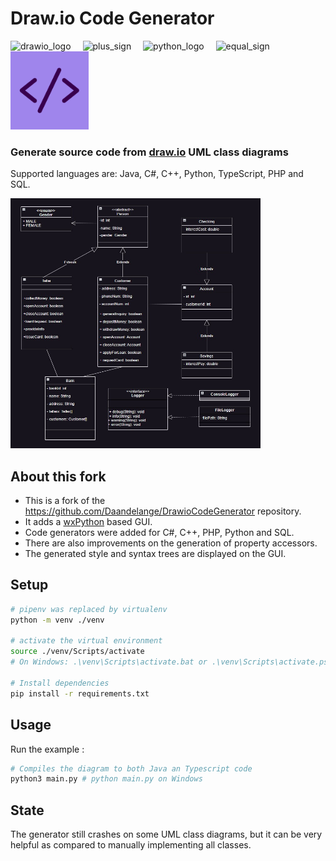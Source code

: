 # Draw.io Code Generator

<div>
    <img src="./github_assets/drawio.jpg" width="125" height="125" alt="drawio_logo">
    <img src="./github_assets/plus.png" width="125" height="125" alt="plus_sign" style="padding-left:15px; padding-right:15px;"/>
    <img src="./github_assets/python.png" width="125" height="125" alt="python_logo">
    <img src="./github_assets/equal.png" width="125" height="125" alt="equal_sign" style="padding-left:15px; padding-right:15px;">
    <img src="./github_assets/code.png" width="125" height="125" alt="java_logo">
</div>

### Generate source code from [draw.io](https://draw.io/) UML class diagrams

Supported languages are: Java, C#, C++, Python, TypeScript, PHP and SQL.

<div>
    <img src="./github_assets/simple_class_diagram.jpg" width="400" height="400" alt="drawio_logo"/>
</div>

## About this fork

* This is a fork of the https://github.com/Daandelange/DrawioCodeGenerator repository. 
* It adds a [wxPython](https://wxpython.org/) based GUI.
* Code generators were added for C#, C++, PHP, Python and SQL.
* There are also improvements on the generation of property accessors.
* The generated style and syntax trees are displayed on the GUI.

## Setup

````bash
# pipenv was replaced by virtualenv
python -m venv ./venv

# activate the virtual environment
source ./venv/Scripts/activate
# On Windows: .\venv\Scripts\activate.bat or .\venv\Scripts\activate.ps1

# Install dependencies
pip install -r requirements.txt
````

## Usage

Run the example :
````bash
# Compiles the diagram to both Java an Typescript code
python3 main.py # python main.py on Windows
````

## State

The generator still crashes on some UML class diagrams, but it can be very helpful as compared to manually implementing all classes.
